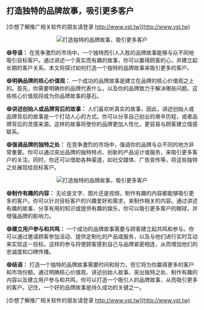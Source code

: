 ## **打造独特的品牌故事，吸引更多客户**

[😍想了解推广相关软件的朋友请登录 http://www.vst.tw](http://www.vst.tw)

 <center><img src="https://vst.tw/MP4/tuiguang/png/5.png" alt="打造独特的品牌故事，吸引更多客户"></center>

**😄导语：**
在竞争激烈的市场中，一个独特而引人入胜的品牌故事能够与众不同地吸引目标客户。通过讲述一个真实而有趣的故事，你可以赢得顾客的心，并建立起长期的客户关系。本文将探讨如何打造一个独特的品牌故事来吸引更多的客户。

**😄明确品牌的核心价值观：**
一个成功的品牌故事是建立在品牌的核心价值观之上的。首先，你需要明确你的品牌代表什么，以及你的品牌致力于解决哪些问题。这些核心价值观将成为你品牌故事的基石。

**😄讲述创始人或品牌背后的故事：**
人们喜欢听真实的故事，因此，讲述创始人或品牌背后的故事是一个打动人心的方式。你可以分享自己创业的艰辛历程，或者品牌背后的灵感来源。这样的故事将使你的品牌更加人性化，更容易与顾客建立情感联系。

**😄强调品牌的独特之处：**
在竞争激烈的市场中，强调你的品牌与众不同的地方非常重要。你可以通过突出品牌的独特特点、创新的产品设计或服务，来吸引更多客户的关注。同时，你还可以借助各种渠道，如社交媒体、广告宣传等，将这些独特之处展现给目标客户。

 <center><img src="https://vst.tw/MP4/tuiguang/png/7.png" alt="打造独特的品牌故事，吸引更多客户"></center>

**😄制作有趣的内容：**
无论是文字、图片还是视频，制作有趣的内容都能够吸引更多的客户。你可以针对目标客户的兴趣爱好和需求，来制作相关的内容。通过讲述有趣的故事、分享有用的知识或提供有趣的娱乐，你可以吸引更多客户的眼球，并增强品牌的影响力。

**😄建立用户参与和共鸣：**
一个成功的品牌故事需要与顾客建立起共鸣和参与。你可以通过邀请顾客参加活动、提供定制化的产品或服务，以及与他们进行实时互动来实现这一目标。这样的参与将使顾客感到自己与品牌紧密相连，从而增加他们的忠诚度和口碑传播。

**😄结语：**
打造一个独特的品牌故事需要时间和努力，但它将为你赢得更多的客户和市场份额。通过明确核心价值观、讲述创始人故事、突出独特之处、制作有趣的内容以及建立用户参与和共鸣，你可以打造一个吸引人的品牌故事，从而吸引更多的客户。记住，一个好的品牌故事是持久成功的关键之一。

[😍想了解推广相关软件的朋友请登录 http://www.vst.tw](http://www.vst.tw)




